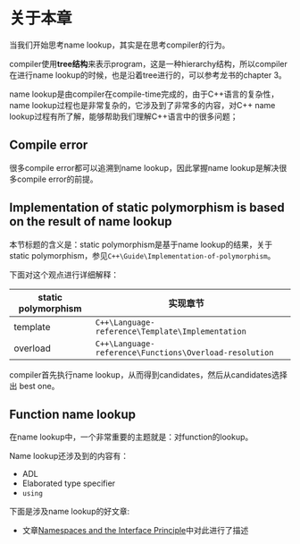 # 关于本章

当我们开始思考name lookup，其实是在思考compiler的行为。

compiler使用**tree结构**来表示program，这是一种hierarchy结构，所以compiler在进行name lookup的时候，也是沿着tree进行的，可以参考龙书的chapter 3。

name lookup是由compiler在compile-time完成的，由于C++语言的复杂性，name lookup过程也是非常复杂的，它涉及到了非常多的内容，对C++ name lookup过程有所了解，能够帮助我们理解C++语言中的很多问题；

## Compile error

很多compile error都可以追溯到name lookup，因此掌握name lookup是解决很多compile error的前提。

## Implementation of static polymorphism is based on the result of name lookup

本节标题的含义是：static polymorphism是基于name lookup的结果，关于static polymorphism，参见`C++\Guide\Implementation-of-polymorphism`。

下面对这个观点进行详细解释：

| static polymorphism | 实现章节                                               |      |
| ------------------- | ------------------------------------------------------ | ---- |
| template            | `C++\Language-reference\Template\Implementation`       |      |
| overload            | `C++\Language-reference\Functions\Overload-resolution` |      |

compiler首先执行name lookup，从而得到candidates，然后从candidates选择出 best one。

## Function name lookup

在name lookup中，一个非常重要的主题就是：对function的lookup。

Name lookup还涉及到的内容有：

- ADL
- Elaborated type specifier
- `using`

下面是涉及name lookup的好文章: 

- 文章[Namespaces and the Interface Principle](http://www.gotw.ca/publications/mill08.htm)中对此进行了描述








